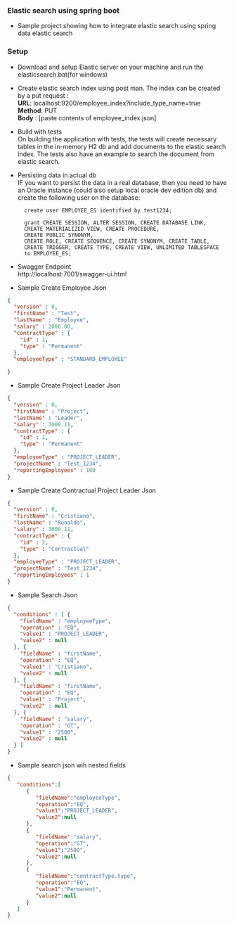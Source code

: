 ### Elastic search using spring boot

- Sample project showing how to integrate elastic search using spring data elastic search






### Setup
- Download and setup Elastic server on your machine and run the elasticsearch.bat(for windows)
- Create elastic search index using post man.
   The index can be created by a put request :
   <br/>
     **URL**: localhost:9200/employee_index?include_type_name=true
     <br/>
     **Method**: PUT
     <br/>
     **Body** : [paste contents of  employee_index.json]
	 
- Build with tests<br/>
    On building the application with tests, the tests will create necessary tables in the in-memory H2 db and add documents to the elastic search index. The tests also have an example to search the document from elastic search.


- Persisting data in actual db<br/>
   IF you want to persist the data in a real database, then you need to have an Oracle instance (could also setup local oracle dev edition db) and create the following user on the database:
   
		create user EMPLOYEE_ES identified by test1234; 

		grant CREATE SESSION, ALTER SESSION, CREATE DATABASE LINK, 
		CREATE MATERIALIZED VIEW, CREATE PROCEDURE, 
		CREATE PUBLIC SYNONYM,
		CREATE ROLE, CREATE SEQUENCE, CREATE SYNONYM, CREATE TABLE,  
		CREATE TRIGGER, CREATE TYPE, CREATE VIEW, UNLIMITED TABLESPACE 
		to EMPLOYEE_ES; 

- Swagger Endpoint<br/>
   http://localhost:7001/swagger-ui.html


- Sample Create Employee Json
```json
{
  "version" : 0,
  "firstName" : "Test",
  "lastName" : "Employee",
  "salary" : 2000.00,
  "contractType" : {
    "id" : 1,
    "type" : "Permanent"
  },
  "employeeType" : "STANDARD_EMPLOYEE"

}


```		
		
- Sample Create Project Leader Json
```json
{
  "version" : 0,
  "firstName" : "Project",
  "lastName" : "Leader",
  "salary" : 3000.11,
  "contractType" : {
    "id" : 1,
    "type" : "Permanent"
  },
  "employeeType" : "PROJECT_LEADER",
  "projectName" : "Test_1234",
  "reportingEmployees" : 100
}


```

- Sample Create Contractual Project Leader Json
```json
{
  "version" : 0,
  "firstName" : "Cristiano",
  "lastName" : "Ronaldo",
  "salary" : 3000.11,
  "contractType" : {
    "id" : 2,
    "type" : "Contractual"
  },
  "employeeType" : "PROJECT_LEADER",
  "projectName" : "Test_1234",
  "reportingEmployees" : 1
}


```

- Sample Search Json
```json
{
  "conditions" : [ {
	"fieldName" : "employeeType",
	"operation" : "EQ",
	"value1" : "PROJECT_LEADER",
	"value2" : null
  }, {
	"fieldName" : "firstName",
	"operation" : "EQ",
	"value1" : "Cristiano",
	"value2" : null
  }, {
	"fieldName" : "firstName",
	"operation" : "EQ",
	"value1" : "Project",
	"value2" : null
  }, {
	"fieldName" : "salary",
	"operation" : "GT",
	"value1" : "2500",
	"value2" : null
  } ]
}


```

- Sample search json wih nested fields
```json
{
   "conditions":[
      {
         "fieldName":"employeeType",
         "operation":"EQ",
         "value1":"PROJECT_LEADER",
         "value2":null
      },
      {
         "fieldName":"salary",
         "operation":"GT",
         "value1":"2500",
         "value2":null
      },
      {
         "fieldName":"contractType.type",
         "operation":"EQ",
         "value1":"Permanent",
         "value2":null
      }
   ]
}
```
